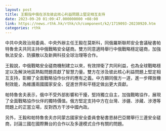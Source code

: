 ```yaml
---
layout: post
title: 王毅指中俄在涉及彼此核心利益問題上堅定相互支持
date: 2023-09-20 01:09:47.000000000 +08:00
link: https://news.rthk.hk/rthk/ch/component/k2/1719093-20230920.htm
categories: rthk
---
```


中共中央政治局委員、中央外辦主任王毅在莫斯科，同俄羅斯聯邦安全會議秘書帕特魯舍夫共同主持中俄戰略安全磋商。雙方同意適時舉行中俄戰略穩定磋商，加強執法安全、防擴散以及新興科技全球治理等合作。

王毅說，中俄戰略安全磋商機制建立以來，有效捍衛了共同利益，也為全球戰略穩定以及解決地區熱點問題貢獻了智慧力量。雙方在涉及彼此核心利益問題上堅定相互支持，彰顯了全面戰略協作伙伴的應有之義。中方願同俄方一道，進一步釋放機制效能，為維護兩國國家安全、促進世界和平穩定做出更大貢獻。

帕特魯舍夫表示，俄中不受外部影響和干擾，堅持獨立自主，加強戰略協作，展現了全面戰略協作伙伴的獨特價值。俄方堅定支持中方在台灣、涉疆、涉藏、涉港等問題上的正當立場，反對西方干涉中國內政。

另外，王毅和帕特魯舍夫亦同蒙古國家安全委員會秘書恩赫巴亞爾舉行三邊安全磋商，討論三國在國際舞台的合作以及多邊模式合作有關的問題。
